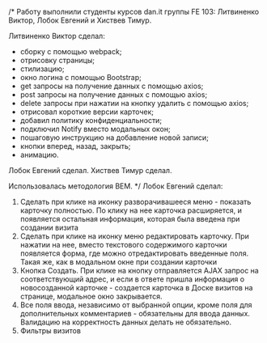 /* Работу выполнили студенты курсов dan.it группы FE 103: Литвиненко Виктор, Лобок Евгений и Хиствев Тимур.

Литвиненко Виктор сделал:
- сборку с помощью webpack;
- отрисовку страницы;
- cтилизацию;
- окно логина с помощью Bootstrap;
- get запросы на получение данных с помощью axios;
- post запросы на получение данных с помощью axios;
- delete запросы при нажатии на кнопку удалить с помощью axios;
- отрисовал короткие версии карточек;
- добавил политику конфиденциальности;
- подключил Notify вместо модальных окон;
- пошаговую инструкцию на добавление новой записи;
- кнопки вперед, назад, закрыть;
- анимацию.

Лобок Евгений сделал.
Хиствев Тимур сделал.

Использовалась методология BEM.
*/
Лобок Евгений сделал:


  1. Сделать при клике на иконку  разворачивашееся меню - показать карточку полностью. По клику на нее карточка расширяется, и появляется остальная информация, которая была введена при создании визита
  2. Сделать при клике на иконку меню редактировать карточку. При нажатии на нее, вместо текстового содержимого карточки появляется форма, где можно отредактировать введенные поля. Такая же, как в модальном окне при создании карточки
  3. Кнопка Создать. При клике на кнопку отправляется AJAX запрос на соответствующий адрес, и если в ответе пришла информация о новосозданной карточке - создается карточка в Доске визитов на странице, модальное окно закрывается.
  4. Все поля ввода, независимо от выбранной опции, кроме поля для дополнительных комментариев - обязательны для ввода данных. Валидацию на корректность данных делать не обязательно.
  5. Фильтры визитов
